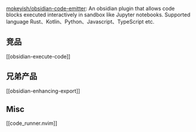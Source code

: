 





[mokeyish/obsidian-code-emitter](https://github.com/mokeyish/obsidian-code-emitter): An obsidian plugin that allows code blocks executed interactively in sandbox like Jupyter notebooks. Supported language Rust、Kotlin、Python、Javascript、TypeScript etc.







## 竞品

[[obsidian-execute-code]]



## 兄弟产品

[[obsidian-enhancing-export]]




## Misc

[[code_runner.nvim]]

